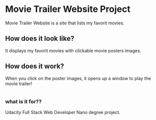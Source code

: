 # Movie Trailer Website Project
Movie Trailer Website is a site that lists my favorit movies.
## How does it look like? 
It displays my favorit movies with clickable movie posters images.
## How does it work? 
When you click on the poster images, it opens up a window to play the movie trailer! 
#
### what is it for?? 
Udacity Full Stack Web Developer Nano degree project. 
